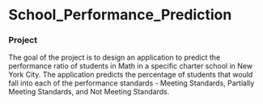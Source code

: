 # School_Performance_Prediction
### Project 

The goal of the project is to design an application to predict the performance ratio of students in Math in a specific charter school in New York City. The application predicts the percentage of students that would fall into each of the performance standards - Meeting Standards, Partially Meeting Standards, and Not Meeting Standards.
 
